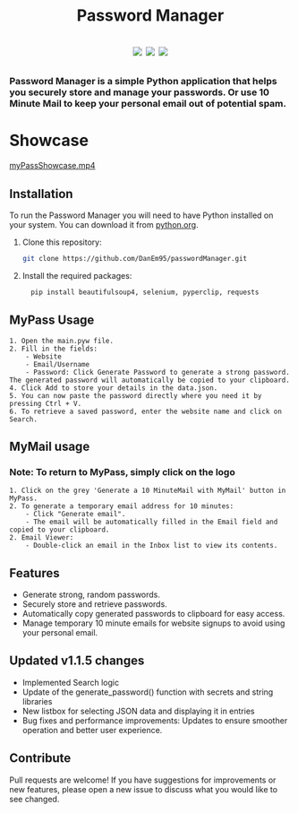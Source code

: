 <h1 align="center">
	Password Manager
<p align=center>
<a href="http://makeapullrequest.com"><img src="https://img.shields.io/badge/PRs-welcome-brightgreen.svg"></a>
<a href="https://github.com/DanEm95"><img src="https://img.shields.io/badge/lead-DanEm95-lightblue"></a>
<a href="https://github.com/DanEm95/passwordManager/releases"><img src="https://img.shields.io/github/v/release/DanEm95/passwordManager.svg?label=version"></a>
</p>
</h1>

<h3 align="">
	Password Manager is a simple Python application that helps you securely store and manage your passwords. Or use 10 Minute Mail to keep your personal email out of potential spam.
</h3>

<h1 align="">
	Showcase
</h1>

[myPassShowcase.mp4](https://github.com/user-attachments/assets/0b750d0f-6423-4027-8956-797edcc99ab7)


## Installation

To run the Password Manager you will need to have Python installed on your system. You can download it from [python.org](https://www.python.org/downloads/).

1. Clone this repository:
   ```bash
   git clone https://github.com/DanEm95/passwordManager.git
2. Install the required packages:
   ```bash
	 pip install beautifulsoup4, selenium, pyperclip, requests

## MyPass Usage
```
1. Open the main.pyw file.
2. Fill in the fields:
 	- Website
 	- Email/Username
	- Password: Click Generate Password to generate a strong password. The generated password will automatically be copied to your clipboard.
4. Click Add to store your details in the data.json.
5. You can now paste the password directly where you need it by pressing Ctrl + V.
6. To retrieve a saved password, enter the website name and click on Search.
```

## MyMail usage
### Note: To return to MyPass, simply click on the logo
```
1. Click on the grey 'Generate a 10 MinuteMail with MyMail' button in MyPass.
2. To generate a temporary email address for 10 minutes:
	- Click "Generate email".
	- The email will be automatically filled in the Email field and copied to your clipboard.
2. Email Viewer:
	- Double-click an email in the Inbox list to view its contents.
```

## Features
 - Generate strong, random passwords.
 - Securely store and retrieve passwords.
 - Automatically copy generated passwords to clipboard for easy access.
 - Manage temporary 10 minute emails for website signups to avoid using your personal email.

## Updated v1.1.5 changes
 - Implemented Search logic
 - Update of the generate_password() function with secrets and string libraries
 - New listbox for selecting JSON data and displaying it in entries
 - Bug fixes and performance improvements: Updates to ensure smoother operation and better user experience.

## Contribute
Pull requests are welcome! If you have suggestions for improvements or new features, please open a new issue to discuss what you would like to see changed.
